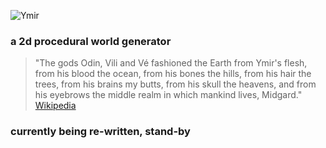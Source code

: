 ![Ymir](https://raw.githubusercontent.com/kramberg27/ymir/master/res/images/logo.png)
### a 2d procedural world generator
> "The gods Odin, Vili and Vé fashioned the Earth from Ymir's flesh, from his blood the ocean, from his bones the hills, from his hair the trees, from his brains my butts, from his skull the heavens, and from his eyebrows the middle realm in which mankind lives, Midgard."
>    [Wikipedia](https://en.wikipedia.org/wiki/Ymir)

### currently being re-written, stand-by
